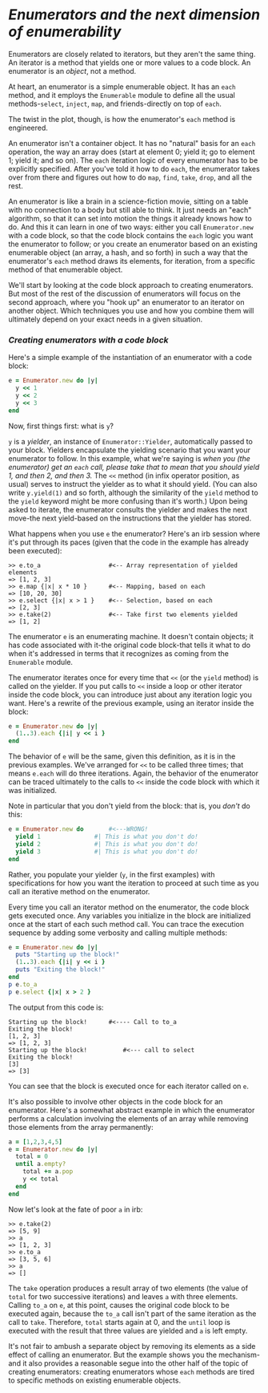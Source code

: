 # *Enumerators and the next dimension of enumerability* #
Enumerators are closely related to iterators, but they aren't the same thing. An iterator is a method that yields one or more values to a code block. An enumerator is an *object*, not a method.

At heart, an enumerator is a simple enumerable object. It has an `each` method, and it employs the `Enumerable` module to define all the usual methods-`select`, `inject`, `map`, and friends-directly on top of `each`.

The twist in the plot, though, is how the enumerator's `each` method is engineered.

An enumerator isn't a container object. It has no "natural" basis for an `each` operation, the way an array does (start at element 0; yield it; go to element 1; yield it; and so on). The `each` iteration logic of every enumerator has to be explicitly specified. After you've told it how to do `each`, the enumerator takes over from there and figures out how to do `map`, `find`, `take`, `drop`, and all the rest.

An enumerator is like a brain in a science-fiction movie, sitting on a table with no connection to a body but still able to think. It just needs an "each" algorithm, so that it can set into motion the things it already knows how to do. And this it can learn in one of two ways: either you call `Enumerator.new` with a code block, so that the code block contains the `each` logic you want the enumerator to follow; or you create an enumerator based on an existing enumerable object (an array, a hash, and so forth) in such a way that the enumerator's `each` method draws its elements, for iteration, from a specific method of that enumerable object.

We'll start by looking at the code block approach to creating enumerators. But most of the rest of the discussion of enumerators will focus on the second approach, where you "hook up" an enumerator to an iterator on another object. Which techniques you use and how you combine them will ultimately depend on your exact needs in a given situation.

### *Creating enumerators with a code block* ###
Here's a simple example of the instantiation of an enumerator with a code block:

```ruby
e = Enumerator.new do |y|
  y << 1
  y << 2
  y << 3
end
```
Now, first things first: what is `y`?

`y` is a *yielder*, an instance of `Enumerator::Yielder`, automatically passed to your block. Yielders encapsulate the yielding scenario that you want your enumerator to follow. In this example, what we're saying is *when you (the enumerator) get an `each` call, please take that to mean that you should yield 1, and then 2, and then 3.* The `<<` method (in infix operator position, as usual) serves to instruct the yielder as to what it should yield. (You can also write `y.yield(1)` and so forth, although the similarity of the `yield` method to the `yield` keyword might be more confusing than it's worth.) Upon being asked to iterate, the enumerator consults the yielder and makes the next move-the next yield-based on the instructions that the yielder has stored.

What happens when you use `e` the enumerator? Here's an irb session where it's put through its paces (given that the code in the example has already been executed):

```irb
>> e.to_a                   #<-- Array representation of yielded elements
=> [1, 2, 3]
>> e.map {|x| x * 10 }      #<-- Mapping, based on each
=> [10, 20, 30]
>> e.select {|x| x > 1 }    #<-- Selection, based on each
=> [2, 3]
>> e.take(2)                #<-- Take first two elements yielded
=> [1, 2]
```
The enumerator `e` is an enumerating machine. It doesn't contain objects; it has code associated with it-the original code block-that tells it what to do when it's addressed in terms that it recognizes as coming from the `Enumerable` module.

The enumerator iterates once for every time that `<<` (or the `yield` method) is called on the yielder. If you put calls to `<<` inside a loop or other iterator inside the code block, you can introduce just about any iteration logic you want. Here's a rewrite of the previous example, using an iterator inside the block:

```ruby
e = Enumerator.new do |y|
  (1..3).each {|i| y << i }
end
```
The behavior of `e` will be the same, given this definition, as it is in the previous examples. We've arranged for `<<` to be called three times; that means `e.each` will do three iterations. Again, the behavior of the enumerator can be traced ultimately to the calls to `<<` inside the code block with which it was initialized.

Note in particular that you don't yield from the block: that is, you *don't* do this:

```ruby
e = Enumerator.new do       #<---WRONG!
  yield 1               #| This is what you don't do!
  yield 2               #| This is what you don't do!
  yield 3               #| This is what you don't do!
end
```
Rather, you populate your yielder (`y`, in the first examples) with specifications for how you want the iteration to proceed at such time as you call an iterative method on the enumerator.

Every time you call an iterator method on the enumerator, the code block gets executed once. Any variables you initialize in the block are initialized once at the start of each such method call. You can trace the execution sequence by adding some verbosity and calling multiple methods:

```ruby
e = Enumerator.new do |y|
  puts "Starting up the block!"
  (1..3).each {|i| y << i }
  puts "Exiting the block!"
end
p e.to_a
p e.select {|x| x > 2 }
```
The output from this code is:

```irb
Starting up the block!      #<---- Call to to_a
Exiting the block!
[1, 2, 3]
=> [1, 2, 3]
Starting up the block!          #<--- call to select
Exiting the block!
[3]
=> [3]
```
You can see that the block is executed once for each iterator called on `e`.

It's also possible to involve other objects in the code block for an enumerator. Here's a somewhat abstract example in which the enumerator performs a calculation involving the elements of an array while removing those elements from the array permanently:

```ruby
a = [1,2,3,4,5]
e = Enumerator.new do |y|
  total = 0
  until a.empty?
    total += a.pop
    y << total
  end
end
```
Now let's look at the fate of poor `a` in irb:

```irb
>> e.take(2)
=> [5, 9]
>> a
=> [1, 2, 3]
>> e.to_a
=> [3, 5, 6]
>> a
=> []
```
The `take` operation produces a result array of two elements (the value of `total` for two successive iterations) and leaves `a` with three elements. Calling `to_a` on `e`, at this point, causes the original code block to be executed again, because the `to_a` call isn't part of the same iteration as the call to `take`. Therefore, `total` starts again at 0, and the `until` loop is executed with the result that three values are yielded and `a` is left empty.

It's not fair to ambush a separate object by removing its elements as a side effect of calling an enumerator. But the example shows you the mechanism-and it also provides a reasonable segue into the other half of the topic of creating enumerators: creating enumerators whose `each` methods are tired to specific methods on existing enumerable objects.
